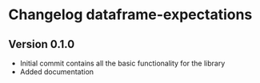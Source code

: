 # Changelog dataframe-expectations

## Version 0.1.0
- Initial commit contains all the basic functionality for the library
- Added documentation

